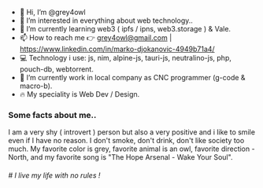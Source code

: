 - 👋 Hi, I’m @grey4owl
- 👀 I’m interested in everything about web technology..
- 🌱 I’m currently learning web3 ( ipfs / ipns, web3.storage ) & Vale.
- 📫 How to reach me 👉 grey4owl@gmail.com | https://www.linkedin.com/in/marko-djokanovic-4949b71a4/
- 💻 Technology i use: js, nim, alpine-js, tauri-js, neutralino-js, php, pouch-db, webtorrent.
- 💼 I’m currently work in local company as CNC programmer (g-code & macro-b).
- 🔥 My speciality is Web Dev / Design.

### Some facts about me..

I am a very shy ( introvert ) person but also a very positive and i like to smile even if I have no reason. I don't smoke, don't drink, don't like society too much. My favorite color is grey, favorite animal is an owl, favorite direction - North, and my favorite song is "The Hope Arsenal - Wake Your Soul". 

###### # I live my life with no rules !
<!---
grey4owl/grey4owl is a ✨ special ✨ repository because its `README.md` (this file) appears on your GitHub profile.
You can click the Preview link to take a look at your changes.
--->
